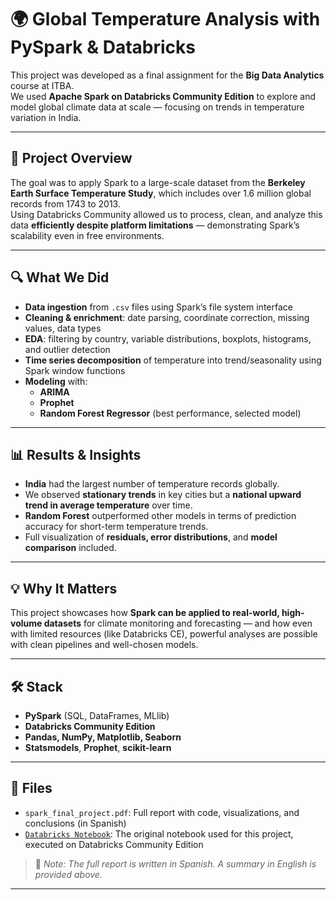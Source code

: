 # 🌍 Global Temperature Analysis with PySpark & Databricks

This project was developed as a final assignment for the **Big Data Analytics** course at ITBA.  
We used **Apache Spark on Databricks Community Edition** to explore and model global climate data at scale — focusing on trends in temperature variation in India.

---

## 🚀 Project Overview

The goal was to apply Spark to a large-scale dataset from the **Berkeley Earth Surface Temperature Study**, which includes over 1.6 million global records from 1743 to 2013.  
Using Databricks Community allowed us to process, clean, and analyze this data **efficiently despite platform limitations** — demonstrating Spark’s scalability even in free environments.

---

## 🔍 What We Did

- **Data ingestion** from `.csv` files using Spark’s file system interface  
- **Cleaning & enrichment**: date parsing, coordinate correction, missing values, data types  
- **EDA**: filtering by country, variable distributions, boxplots, histograms, and outlier detection  
- **Time series decomposition** of temperature into trend/seasonality using Spark window functions  
- **Modeling** with:
  - **ARIMA**
  - **Prophet**
  - **Random Forest Regressor** (best performance, selected model)

---

## 📊 Results & Insights

- **India** had the largest number of temperature records globally.
- We observed **stationary trends** in key cities but a **national upward trend in average temperature** over time.
- **Random Forest** outperformed other models in terms of prediction accuracy for short-term temperature trends.
- Full visualization of **residuals, error distributions**, and **model comparison** included.

---

## 💡 Why It Matters

This project showcases how **Spark can be applied to real-world, high-volume datasets** for climate monitoring and forecasting — and how even with limited resources (like Databricks CE), powerful analyses are possible with clean pipelines and well-chosen models.

---

## 🛠️ Stack

- **PySpark** (SQL, DataFrames, MLlib)
- **Databricks Community Edition**
- **Pandas, NumPy, Matplotlib, Seaborn**
- **Statsmodels**, **Prophet**, **scikit-learn**

---

## 📁 Files

- `spark_final_project.pdf`: Full report with code, visualizations, and conclusions (in Spanish)  
- [`Databricks Notebook`](https://databricks-prod-cloudfront.cloud.databricks.com/public/4027ec902e239c93eaaa8714f173bcfc/4500188357524398/1335014764210438/7065241058599388/latest.html): The original notebook used for this project, executed on Databricks Community Edition

> 📌 *Note: The full report is written in Spanish. A summary in English is provided above.*

---

